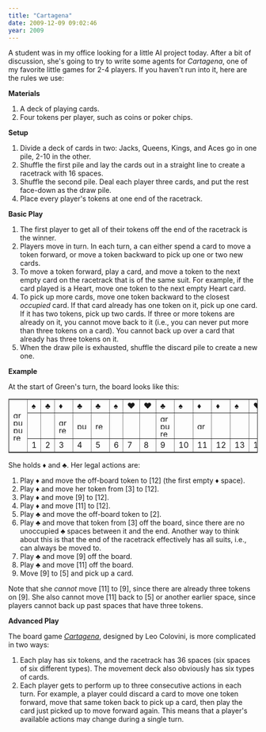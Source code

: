 ```yaml
---
title: "Cartagena"
date: 2009-12-09 09:02:46
year: 2009
---
```

A student was in my office looking for a little AI project today.  After a bit of discussion, she's going to try to write some agents for <em>Cartagena</em>, one of my favorite little games for 2-4 players.  If you haven't run into it, here are the rules we use:

<strong>Materials</strong>
<ol>
  <li>A deck of playing cards.</li>
  <li>Four tokens per player, such as coins or poker chips.</li>
</ol>
<strong>Setup</strong>
<ol>
  <li>Divide a deck of cards in two: Jacks, Queens, Kings, and Aces go in one pile, 2-10 in the other.</li>
  <li>Shuffle the first pile and lay the cards out in a straight line to create a racetrack with 16 spaces.</li>
  <li>Shuffle the second pile.  Deal each player three cards, and put the rest face-down as the draw pile.</li>
  <li>Place every player's tokens at one end of the racetrack.</li>
</ol>
<strong>Basic Play</strong>
<ol>
  <li>The first player to get all of their tokens off the end of the racetrack is the winner.</li>
  <li>Players move in turn. In each turn, a can either spend a card to move a token forward, or move a token backward to pick up one or two new cards.</li>
  <li>To move a token forward, play a card, and move a token to the next empty card on the racetrack that is of the same suit.  For example, if the card played is a Heart, move one token to the next empty Heart card.</li>
  <li>To pick up more cards, move one token backward to the closest <em>occupied</em> card.  If that card already has one token on it, pick up one card.  If it has two tokens, pick up two cards.  If three or more tokens are already on it, you cannot move back to it (i.e., you can never put more than three tokens on a card). You cannot back up over a card that already has three tokens on it.</li>
  <li>When the draw pile is exhausted, shuffle the discard pile to create a new one.</li>
</ol>
<strong>Example</strong>

At the start of Green's turn, the board looks like this:
<table border="1" cellpadding="10">
<tbody>
<tr>
<td rowspan="3"><img title="green" src="{{'/files/2009/12/green.gif' | relative_url}}" alt="green" width="20" height="15" />
<img title="purple" src="{{'/files/2009/12/purple.gif' | relative_url}}" alt="purple" width="20" height="15" /><img title="purple" src="{{'/files/2009/12/purple.gif' | relative_url}}" alt="purple" width="20" height="15" />
<img title="red" src="{{'/files/2009/12/red.gif' | relative_url}}" alt="red" width="20" height="15" /></td>
<td>♠</td>
<td>♣</td>
<td>♦</td>
<td>♣</td>
<td>♣</td>
<td>♠</td>
<td>♥</td>
<td>♥</td>
<td>♣</td>
<td>♠</td>
<td>♦</td>
<td>♦</td>
<td>♠</td>
<td>♥</td>
<td>♦</td>
<td>♥</td>
<td rowspan="3"></td>
</tr>
<tr>
<td></td>
<td></td>
<td><img title="green" src="{{'/files/2009/12/green.gif' | relative_url}}" alt="green" width="20" height="15" /><img title="red" src="{{'/files/2009/12/red.gif' | relative_url}}" alt="red" width="20" height="15" /></td>
<td><img title="purple" src="{{'/files/2009/12/purple.gif' | relative_url}}" alt="purple" width="20" height="15" /></td>
<td><img title="red" src="{{'/files/2009/12/red.gif' | relative_url}}" alt="red" width="20" height="15" /></td>
<td></td>
<td></td>
<td></td>
<td><img title="green" src="{{'/files/2009/12/green.gif' | relative_url}}" alt="green" width="20" height="15" /><img title="purple" src="{{'/files/2009/12/purple.gif' | relative_url}}" alt="purple" width="20" height="15" /><img title="red" src="{{'/files/2009/12/red.gif' | relative_url}}" alt="red" width="20" height="15" /></td>
<td></td>
<td><img title="green" src="{{'/files/2009/12/green.gif' | relative_url}}" alt="green" width="20" height="15" /></td>
<td></td>
<td></td>
<td></td>
<td></td>
<td></td>
</tr>
<tr>
<td>1</td>
<td>2</td>
<td>3</td>
<td>4</td>
<td>5</td>
<td>6</td>
<td>7</td>
<td>8</td>
<td>9</td>
<td>10</td>
<td>11</td>
<td>12</td>
<td>13</td>
<td>14</td>
<td>15</td>
<td>16</td>
</tr>
</tbody></table>
She holds ♦ and ♣.  Her legal actions are:
<ol>
  <li>Play ♦ and move the off-board token to [12] (the first empty ♦ space).</li>
  <li>Play ♦ and move her token from [3] to [12].</li>
  <li>Play ♦ and move [9] to [12].</li>
  <li>Play ♦ and move [11] to [12].</li>
  <li>Play ♣ and move the off-board token to [2].</li>
  <li>Play ♣ and move that token from [3] off the board, since there are no unoccupied ♣ spaces between it and the end. Another way to think about this is that the end of the racetrack effectively has all suits, i.e., can always be moved to.</li>
  <li>Play ♣ and move [9] off the board.</li>
  <li>Play ♣ and move [11] off the board.</li>
  <li>Move [9] to [5] and pick up a card.</li>
</ol>
Note that she <em>cannot</em> move [11] to [9], since there are already three tokens on [9]. She also cannot move [11] back to [5] or another earlier space, since players cannot back up past spaces that have three tokens.

<strong>Advanced Play</strong>

The board game <a href="http://en.wikipedia.org/wiki/Cartagena_%28board_game%29"><em>Cartagena</em></a>, designed by Leo Colovini, is more complicated in two ways:
<ol>
  <li>Each play has six tokens, and the racetrack has 36 spaces (six spaces of six different types).  The movement deck also obviously has six types of cards.</li>
  <li>Each player gets to perform up to three consecutive actions in each turn.  For example, a player could discard a card to move one token forward, move that same token back to pick up a card, then play the card just picked up to move forward again.  This means that a player's available actions may change during a single turn.</li>
</ol>
